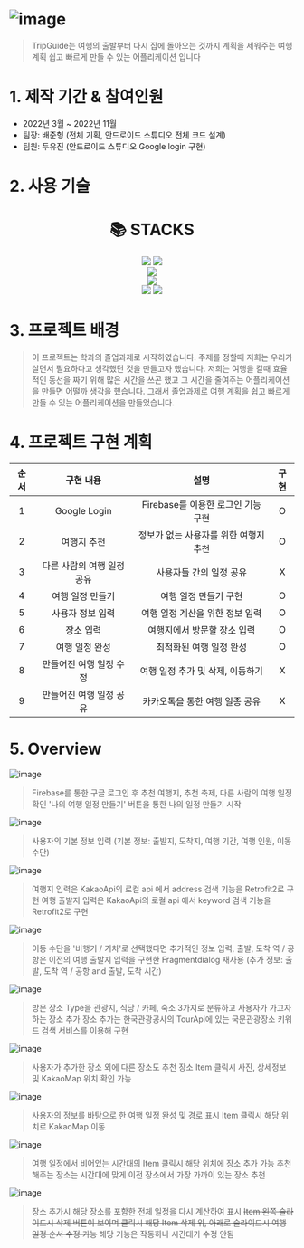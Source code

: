 # ![image](https://user-images.githubusercontent.com/106158445/204071401-74ab78e2-71f6-4674-b436-042846edbea3.png)
> TripGuide는 여행의 출발부터 다시 집에 돌아오는 것까지 계획을 세워주는 여행 계획 쉽고 빠르게 만들 수 있는 어플리케이션 입니다

# 1. 제작 기간 & 참여인원
  * 2022년 3월 ~ 2022년 11월
  * 팀장: 배준형 (전체 기획, 안드로이드 스튜디오 전체 코드 설계)
  * 팀원: 두유진 (안드로이드 스튜디오 Google login 구현)

# 2. 사용 기술
<div align=center><h1>📚 STACKS</h1></div>

<div align=center> 
  <img src="https://img.shields.io/badge/java-007396?style=for-the-badge&logo=java&logoColor=white"> 
  <img src="https://img.shields.io/badge/kotlin-7F52FF?style=for-the-badge&logo=kotlin&logoColor=white"> 
  <br>
  
  <img src="https://img.shields.io/badge/firebase-FFCA28?style=for-the-badge&logo=firebase&logoColor=white">
  <br>
  
  <img src="https://img.shields.io/badge/android studio-3DDC84?style=for-the-badge&logo=android studio&logoColor=white">
  <br>
  
  <img src="https://img.shields.io/badge/github-181717?style=for-the-badge&logo=github&logoColor=white">
  <img src="https://img.shields.io/badge/git-F05032?style=for-the-badge&logo=git&logoColor=white">
  <br>
</div>

# 3. 프로젝트 배경
> 이 프로젝트는 학과의 졸업과제로 시작하였습니다. 주제를 정할때 저희는 우리가 살면서 필요하다고 생각했던 것을 만들고자 했습니다. 
> 저희는 여행을 갈때 효율적인 동선을 짜기 위해 많은 시간을 쓰곤 했고 그 시간을 줄여주는 어플리케이션을 만들면
> 어떨까 생각을 했습니다. 그래서 졸업과제로 여행 계획을 쉽고 빠르게 만들 수 있는 어플리케이션을 만들었습니다.

# 4. 프로젝트 구현 계획
|순서|구현 내용|설명|구현|
|:---:|:---:|:---:|:---:|
|1|Google Login|Firebase를 이용한 로그인 기능 구현|O|
|2|여행지 추천|정보가 없는 사용자를 위한 여행지 추천|O|
|3|다른 사람의 여행 일정 공유|사용자들 간의 일정 공유|X|
|4|여행 일정 만들기|여행 일정 만들기 구현|O|
|5|사용자 정보 입력|여행 일정 계산을 위한 정보 입력|O|
|6|장소 입력|여행지에서 방문할 장소 입력|O|
|7|여행 일정 완성|최적화된 여행 일정 완성|O|
|8|만들어진 여행 일정 수정|여행 일정 추가 및 삭제, 이동하기|X|
|9|만들어진 여행 일정 공유|카카오톡을 통한 여행 일종 공유|X|

# 5. Overview
![image](https://user-images.githubusercontent.com/106158445/204072551-afd998fa-9a06-431d-bfef-cf5fae1a63b7.png)
  >Firebase를 통한 구글 로그인 후 추천 여행지, 추천 축제, 다른 사람의 여행 일정 확인
  >'나의 여행 일정 만들기' 버튼을 통한 나의 일정 만들기 시작
  
 ![image](https://user-images.githubusercontent.com/106158445/204072634-bfa2ab5c-a802-4253-95dc-449625b3eccf.png)
  >사용자의 기본 정보 입력
  >(기본 정보: 출발지, 도착지, 여행 기간, 여행 인원, 이동 수단)
  
  ![image](https://user-images.githubusercontent.com/106158445/204072868-3e728f76-5d76-4319-be60-04c839ba9c94.png)
  >여행지 입력은 KakaoApi의 로컬 api 에서 address 검색 기능을 Retrofit2로 구현
  >여행 출발지 입력은 KakaoApi의 로컬 api 에서 keyword 검색 기능을 Retrofit2로 구현
  
  ![image](https://user-images.githubusercontent.com/106158445/204072718-0ba2c9b8-09c0-4f40-9b59-da291ae6edf1.png)
  >이동 수단을 '비행기 / 기차'로 선택했다면 추가적인 정보 입력,
  >출발, 도착 역 / 공항은 이전의 여행 출발지 입력을 구현한 Fragmentdialog 재사용
  >(추가 정보: 출발, 도착 역 / 공항 and 출발, 도착 시간)
  
  ![image](https://user-images.githubusercontent.com/106158445/204073592-35acf8ea-b8d7-4b0a-8ee8-32a6c1e47063.png)
  >방문 장소 Type을 관광지, 식당 / 카페, 숙소 3가지로 분류하고 사용자가 가고자 하는 장소 추가
  >장소 추가는 한국관광공사의 TourApi에 있는 국문관광장소 키워드 검색 서비스를 이용해 구현
  
  ![image](https://user-images.githubusercontent.com/106158445/204073619-af5583c1-d361-4406-ad98-f05f02f9310d.png)
  >사용자가 추가한 장소 외에 다른 장소도 추천
  >장소 Item 클릭시 사진, 상세정보 및 KakaoMap 위치 확인 가능
  
  ![image](https://user-images.githubusercontent.com/106158445/204073650-dce37ea1-cf1d-437c-b7b0-cd71d96aced2.png)
  >사용자의 정보를 바탕으로 한 여행 일정 완성 및 경로 표시
  >Item 클릭시 해당 위치로 KakaoMap 이동
  
  ![image](https://user-images.githubusercontent.com/106158445/204073472-e9c169f8-974e-44cb-94fe-5b668d927284.png)
  >여행 일정에서 비어있는 시간대의 Item 클릭시 해당 위치에 장소 추가 가능
  >추천해주는 장소는 시간대에 맞게 이전 장소에서 가장 가까이 있는 장소 추천

 ![image](https://user-images.githubusercontent.com/106158445/204073730-ccb37720-8e2c-4a7c-be3f-356a4aaa9849.png) 
 >장소 추가시 해당 장소를 포함한 전체 일정을 다시 계산하여 표시
 >~~Item 왼쪽 슬라이드시 삭제 버튼이 보이며 클릭시 해당 Item 삭제
 >위, 아래로 슬라이드시 여행 일정 순서 수정 가능~~ 해당 기능은 작동하나 시간대가 수정 안됨
 

  
 
